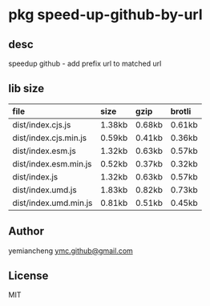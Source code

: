 # pkg speed-up-github-by-url

## desc
speedup github - add prefix url to matched url

## lib size  
file | size | gzip | brotli
:---- | :---- | :---- | :----
dist/index.cjs.js | 1.38kb | 0.68kb | 0.61kb
dist/index.cjs.min.js | 0.59kb | 0.41kb | 0.36kb
dist/index.esm.js | 1.32kb | 0.63kb | 0.57kb
dist/index.esm.min.js | 0.52kb | 0.37kb | 0.32kb
dist/index.js | 1.32kb | 0.63kb | 0.57kb
dist/index.umd.js | 1.83kb | 0.82kb | 0.73kb
dist/index.umd.min.js | 0.81kb | 0.51kb | 0.45kb

## Author
yemiancheng <ymc.github@gmail.com>

## License
MIT